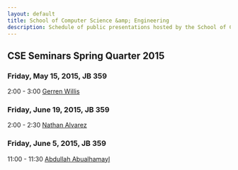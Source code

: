 ```yaml
---
layout: default
title: School of Computer Science &amp; Engineering
description: Schedule of public presentations hosted by the School of CSE.
---
```


## CSE Seminars __Spring Quarter 2015__

### Friday, May 15, 2015, JB 359

  2:00 -  3:00 [Gerren Willis](2015-spring/gerren-willis.pdf) <br>

### Friday, June 19, 2015, JB 359

  2:00 -  2:30 [Nathan Alvarez](2015-spring/nathan-alvarez.pdf) <br>

### Friday, June 5, 2015, JB 359

 11:00 - 11:30 [Abdullah Abualhamayl](2015-spring/abdullah-abualhamayl.pdf) <br>

